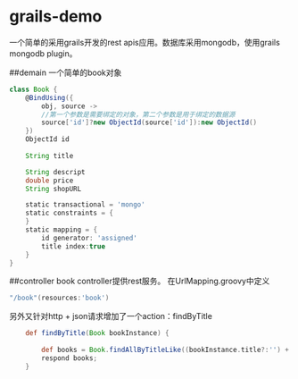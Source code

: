 grails-demo
===========
一个简单的采用grails开发的rest apis应用。数据库采用mongodb，使用grails mongodb plugin。

##demain
一个简单的book对象
```groovy
class Book {
	@BindUsing({
		obj, source ->
		//第一个参数是需要绑定的对象，第二个参数是用于绑定的数据源
		source['id']?new ObjectId(source['id']):new ObjectId()
	})
	ObjectId id
	
	String title

	String descript
	double price
	String shopURL

	static transactional = 'mongo'
	static constraints = {
	}
	static mapping = {
		id generator: 'assigned'
		title index:true
	}
}
```
##controller
book controller提供rest服务。
在UrlMapping.groovy中定义
```groovy
"/book"(resources:'book')
```

另外又针对http + json请求增加了一个action：findByTitle
```groovy
	def findByTitle(Book bookInstance) {
		
		def books = Book.findAllByTitleLike((bookInstance.title?:'') + '%', [sort:'title',order:'desc',max:100] );
		respond books;
	}
```
